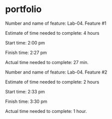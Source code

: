 # portfolio

Number and name of feature: Lab-04. Feature #1

Estimate of time needed to complete: 4 hours

Start time: 2:00 pm

Finish time: 2:27 pm

Actual time needed to complete: 27 min.


Number and name of feature: Lab-04. Feature #2

Estimate of time needed to complete: 2 hours

Start time: 2:33 pm

Finish time: 3:30 pm

Actual time needed to complete: 1 hour.